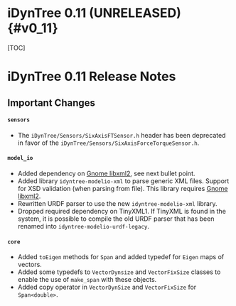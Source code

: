 iDynTree 0.11 (UNRELEASED)                                              {#v0_11}
========================

[TOC]

iDynTree 0.11 Release Notes
=========================

Important Changes
-----------------

#### `sensors`
* The `iDynTree/Sensors/SixAxisFTSensor.h` header has been deprecated in favor of the  `iDynTree/Sensors/SixAxisForceTorqueSensor.h`.

#### `model_io`
* Added dependency on [Gnome libxml2](http://xmlsoft.org), see next bullet point.
* Added library `idyntree-modelio-xml` to parse generic XML files. Support for XSD validation (when parsing from file). This library requires [Gnome libxml2](http://xmlsoft.org).
* Rewritten URDF parser to use the new `idyntree-modelio-xml` library.
* Dropped required dependency on TinyXML1. If TinyXML is found in the system, it is possible to compile the old URDF parser that has been renamed into `idyntree-modelio-urdf-legacy`.

#### `core`
* Added `toEigen` methods for `Span` and added typedef for `Eigen` maps of vectors.
* Added some typedefs to `VectorDynsize` and `VectorFixSize` classes to enable the use of `make_span` with these objects.
* Added copy operator in `VectorDynSize` and `VectorFixSize` for `Span<double>`.
